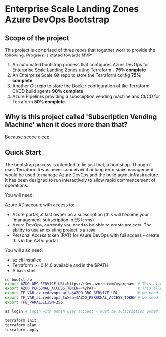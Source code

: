 # Enterprise Scale Landing Zones Azure DevOps Bootstrap

## Scope of the project

This project is comprised of three repos that together work to provide the following. Progress is stated towards MVP:

1. An automated bootstrap process that configures Azure DevOps for Enterprise Scale Landing Zones using Terraform - **75% complete**
2. An Enterprise Scale Git repo to store the Terraform config **75% complete**
3. Another Git repo to store the Docker configuration of the Terraform CI/CD build agents **90% complete**
3. Azure Pipelines providing a subscription vending machine and CI/CD for Terraform **50% complete**

## Why is this project called 'Subscription Vending Machine' when it does more than that?

Because scope creep

## Quick Start

The bootstrap process is intended to be just that, a bootstrap.
Though it uses Terraform it was never conceived that long term state management would be used to manage Azure DevOps and the build agent infrastructure.
It has been designed to run interactively to allow rapid commencement of operations.

You will need:

Azure AD account with access to:

- Azure portal, at last owner on a subscription (this will become your 'management' subscription in ES terms)
- Azure DevOps, currently you need to be able to create projects. The ability to use an existing project is a `TODO`
- Personal Access token (PAT) for Azure DevOps with full access - create this in the AzDo portal

You will also need:

- az cli installed
- Terraform >= 0.14.0 available and in the $PATH
- A `bash` shell

```bash
cd bootstrap
export AZDO_ORG_SERVICE_URL=https://dev.azure.com/myorgname # This allows the azuredevops provider to work properly
export AZDO_PERSONAL_ACCESS_TOKEN=<myPAT>                   # This allows the azuredevops provider to work properly
export TF_VAR_azuredevops_url=$AZDO_ORG_SERVICE_URL         # we need this within Terraform as a var so am defining twice, don't hate me
export TF_VAR_azuredevops_token=$AZDO_PERSONAL_ACCESS_TOKEN # we need this within Terraform as a var so am defining twice, don't hate me
export TFE_PARALLELISM=256

az login # login with admin user account - must be subscription owner

terraform init
terraform plan
terraform apply
```
